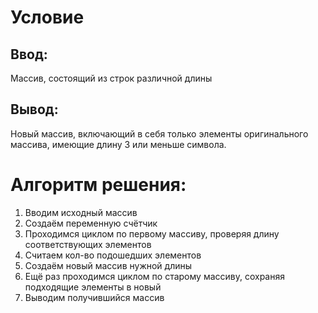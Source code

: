 # Условие
## Ввод:
Массив, состоящий из строк различной длины
## Вывод:
Новый массив, включающий в себя только элементы оригинального массива, имеющие длину 3 или меньше символа.
# Алгоритм решения:
1. Вводим исходный массив
2. Создаём переменную счётчик
3. Проходимся циклом по первому массиву, проверяя длину соответствующих элементов
4. Считаем кол-во подошедших элементов
5. Создаём новый массив нужной длины
6. Ещё раз проходимся циклом по старому массиву, сохраняя подходящие элементы в новый
7. Выводим получившийся массив